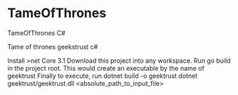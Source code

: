 # TameOfThrones
TameOfThrones C#

Tame of thrones geekstrust c# 


Install >net Core 3.1
Download this project into any workspace.
Run go build in the project root. This would create an executable by the name of geektrust
Finally to execute, run 
dotnet build -o geektrust
dotnet geektrust/geektrust.dll <absolute_path_to_input_file> 

